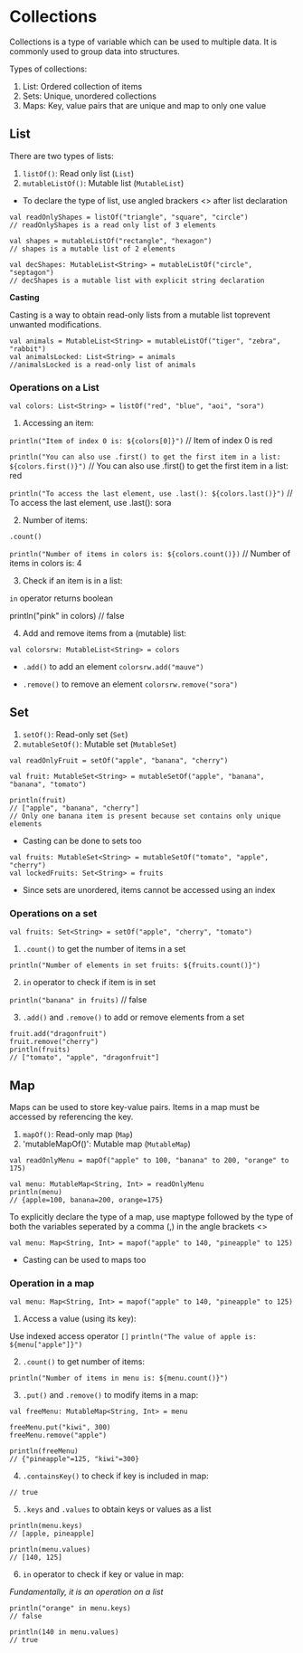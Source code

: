 # Collections

Collections is a type of variable which can be used to multiple data. It is commonly used to group data into structures.

Types of collections:

1. List: Ordered collection of items
2. Sets: Unique, unordered collections
3. Maps: Key, value pairs that are unique and map to only one value


## List

There are two types of lists:
1. `listOf()`: Read only list (`List`)
2. `mutableListOf()`: Mutable list (`MutableList`)

* To declare the type of list, use angled brackers <> after list declaration

```
val readOnlyShapes = listOf("triangle", "square", "circle")
// readOnlyShapes is a read only list of 3 elements

val shapes = mutableListOf("rectangle", "hexagon")
// shapes is a mutable list of 2 elements

val decShapes: MutableList<String> = mutableListOf("circle", "septagon")
// decShapes is a mutable list with explicit string declaration
```

__Casting__

Casting is a way to obtain read-only lists from a mutable list toprevent unwanted modifications.

```
val animals = MutableList<String> = mutableListOf("tiger", "zebra", "rabbit")
val animalsLocked: List<String> = animals
//animalsLocked is a read-only list of animals
```

### Operations on a List

`val colors: List<String> = listOf("red", "blue", "aoi", "sora")`

1. Accessing an item:

`println("Item of index 0 is: ${colors[0]}")`
// Item of index 0 is red

`println("You can also use .first() to get the first item in a list: ${colors.first()}")`
// You can also use .first() to get the first item in a list: red

`println("To access the last element, use .last(): ${colors.last()}")`
// To access the last element, use .last(): sora

2. Number of items:

`.count()`

`println("Number of items in colors is: ${colors.count()})`
// Number of items in colors is: 4

3. Check if an item is in a list:

`in` operator
returns boolean

println("pink" in colors)
// false

4. Add and remove items from a (mutable) list:

`val colorsrw: MutableList<String> = colors`

* `.add()` to add an element
`colorsrw.add("mauve")`

* `.remove()` to remove an element
`colorsrw.remove("sora")`


## Set

1. `setOf()`: Read-only set (`Set`)
2. `mutableSetOf()`: Mutable set (`MutableSet`)

```
val readOnlyFruit = setOf("apple", "banana", "cherry")

val fruit: MutableSet<String> = mutableSetOf("apple", "banana", "banana", "tomato")

println(fruit)
// ["apple", "banana", "cherry"]
// Only one banana item is present because set contains only unique elements
```

* Casting can be done to sets too

```
val fruits: MutableSet<String> = mutableSetOf("tomato", "apple", "cherry")
val lockedFruits: Set<String> = fruits
```

* Since sets are unordered, items cannot be accessed using an index

### Operations on a set

`val fruits: Set<String> = setOf("apple", "cherry", "tomato")`

1. `.count()` to get the number of items in a set

`println("Number of elements in set fruits: ${fruits.count()}")`

2. `in` operator to check if item is in set

`println("banana" in fruits)`
// false

3. `.add()` and `.remove()` to add or remove elements from a set

```
fruit.add("dragonfruit")
fruit.remove("cherry")
println(fruits)
// ["tomato", "apple", "dragonfruit"]
```


## Map

Maps can be used to store key-value pairs.
Items in a map must be accessed by referencing the key.

1. `mapOf()`: Read-only map (`Map`)
2. 'mutableMapOf()': Mutable map (`MutableMap`)

```
val readOnlyMenu = mapOf("apple" to 100, "banana" to 200, "orange" to 175)

val menu: MutableMap<String, Int> = readOnlyMenu
println(menu)
// {apple=100, banana=200, orange=175}
```

To explicitly declare the type of a map, use maptype followed by the type of both the variables seperated by a comma (,) in the angle brackets <>

`val menu: Map<String, Int> = mapof("apple" to 140, "pineapple" to 125)`

* Casting can be used to maps too

### Operation in a map

`val menu: Map<String, Int> = mapof("apple" to 140, "pineapple" to 125)`

1. Access a value (using its key):

Use indexed access operator `[]`
`println("The value of apple is: ${menu["apple"]}")`

2. `.count()` to get number of items:

`println("Number of items in menu is: ${menu.count()}")`

3. `.put()` and `.remove()` to modify items in a map:

```
val freeMenu: MutableMap<String, Int> = menu

freeMenu.put("kiwi", 300)
freeMenu.remove("apple")

println(freeMenu)
// {"pineapple"=125, "kiwi"=300}
```

4. `.containsKey()` to check if key is included in map:

```println(menu.containsKey("pineapple"))
// true
```

5. `.keys` and `.values` to obtain keys or values as a list

```
println(menu.keys)
// [apple, pineapple]

println(menu.values)
// [140, 125]
```

6. `in` operator to check if key or value in map:

_Fundamentally, it is an operation on a list_

```
println("orange" in menu.keys)
// false

println(140 in menu.values)
// true
```
